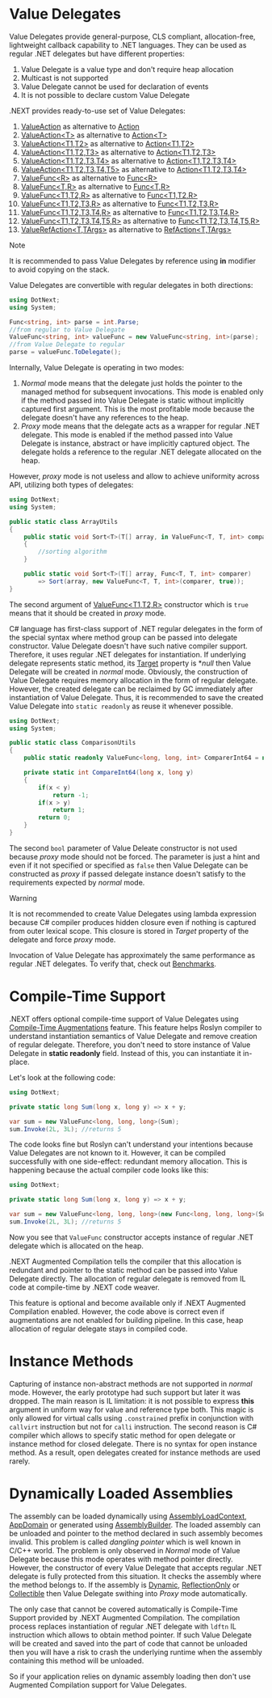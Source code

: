 Value Delegates
====
Value Delegates provide general-purpose, CLS compliant, allocation-free, lightweight callback capability to .NET languages. They can be used as regular .NET delegates but have different properties:
1. Value Delegate is a value type and don't require heap allocation
1. Multicast is not supported
1. Value Delegate cannot be used for declaration of events
1. It is not possible to declare custom Value Delegate

.NEXT provides ready-to-use set of Value Delegates:
1. [ValueAction](../../api/DotNext.ValueAction.yml) as alternative to [Action](https://docs.microsoft.com/en-us/dotnet/api/system.action)
1. [ValueAction&lt;T&gt;](../../api/DotNext.ValueAction-1.yml) as alternative to [Action&lt;T&gt;](https://docs.microsoft.com/en-us/dotnet/api/system.action-1)
1. [ValueAction&lt;T1,T2&gt;](../../api/DotNext.ValueAction-2.yml) as alternative to [Action&lt;T1,T2&gt;](https://docs.microsoft.com/en-us/dotnet/api/system.action-2)
1. [ValueAction&lt;T1,T2,T3&gt;](../../api/DotNext.ValueAction-3.yml) as alternative to [Action&lt;T1,T2,T3&gt;](https://docs.microsoft.com/en-us/dotnet/api/system.action-3)
1. [ValueAction&lt;T1,T2,T3,T4&gt;](../../api/DotNext.ValueAction-4.yml) as alternative to [Action&lt;T1,T2,T3,T4&gt;](https://docs.microsoft.com/en-us/dotnet/api/system.action-4)
1. [ValueAction&lt;T1,T2,T3,T4,T5&gt;](../../api/DotNext.ValueAction-5.yml) as alternative to [Action&lt;T1,T2,T3,T4&gt;](https://docs.microsoft.com/en-us/dotnet/api/system.action-5)
1. [ValueFunc&lt;R&gt;](../../api/DotNext.ValueFunc-1.yml) as alternative to [Func&lt;R&gt;](https://docs.microsoft.com/en-us/dotnet/api/system.func-1)
1. [ValueFunc&lt;T,R&gt;](../../api/DotNext.ValueFunc-2.yml) as alternative to [Func&lt;T,R&gt;](https://docs.microsoft.com/en-us/dotnet/api/system.func-2)
1. [ValueFunc&lt;T1,T2,R&gt;](../../api/DotNext.ValueFunc-3.yml) as alternative to [Func&lt;T1,T2,R&gt;](https://docs.microsoft.com/en-us/dotnet/api/system.func-3)
1. [ValueFunc&lt;T1,T2,T3,R&gt;](../../api/DotNext.ValueFunc-4.yml) as alternative to [Func&lt;T1,T2,T3,R&gt;](https://docs.microsoft.com/en-us/dotnet/api/system.func-4)
1. [ValueFunc&lt;T1,T2,T3,T4,R&gt;](../../api/DotNext.ValueFunc-5.yml) as alternative to [Func&lt;T1,T2,T3,T4,R&gt;](https://docs.microsoft.com/en-us/dotnet/api/system.func-5)
1. [ValueFunc&lt;T1,T2,T3,T4,T5,R&gt;](../../api/DotNext.ValueFunc-6.yml) as alternative to [Func&lt;T1,T2,T3,T4,T5,R&gt;](https://docs.microsoft.com/en-us/dotnet/api/system.func-6)
1. [ValueRefAction&lt;T,TArgs&gt;](../../api/DotNext.ValueRefAction-2.yml) as alternative to [RefAction&lt;T,TArgs&gt;](../../api/DotNext.RefAction-2.yml)

> [!NOTE]
> It is recommended to pass Value Delegates by reference using **in** modifier to avoid copying on the stack. 

Value Delegates are convertible with regular delegates in both directions:
```csharp
using DotNext;
using System;

Func<string, int> parse = int.Parse;
//from regular to Value Delegate
ValueFunc<string, int> valueFunc = new ValueFunc<string, int>(parse);
//from Value Delegate to regular
parse = valueFunc.ToDelegate();
```

Internally, Value Delegate is operating in two modes:
1. _Normal_ mode means that the delegate just holds the pointer to the managed method for subsequent invocations. This mode is enabled only if the method passed into Value Delegate is static without implicitly captured first argument. This is the most profitable mode because the delegate doesn't have any references to the heap.
1. _Proxy_ mode means that the delegate acts as a wrapper for regular .NET delegate. This mode is enabled if the method passed into Value Delegate is instance, abstract or have implicitly captured object. The delegate holds a reference to the regular .NET delegate allocated on the heap.

However, _proxy_ mode is not useless and allow to achieve uniformity across API, utilizing both types of delegates:
```csharp
using DotNext;
using System;

public static class ArrayUtils
{
	public static void Sort<T>(T[] array, in ValueFunc<T, T, int> comparer)
	{
		//sorting algorithm
	}

	public static void Sort<T>(T[] array, Func<T, T, int> comparer)
		=> Sort(array, new ValueFunc<T, T, int>(comparer, true));
}
```
The second argument of [ValueFunc&lt;T1,T2,R&gt;](../../api/DotNext.ValueFunc-3.yml) constructor which is `true` means that it should be created in _proxy_ mode. 

C# language has first-class support of .NET regular delegates in the form of the special syntax where method group can be passed into delegate constructor. Value Delegate doesn't have such native compiler support. Therefore, it uses regular .NET delegates for instantiation. If underlying delegate represents static method, its [Target](https://docs.microsoft.com/en-us/dotnet/api/system.delegate.target) property is **null* then Value Delegate will be created in _normal_ mode. Obviously, the construction of Value Delegate requires memory allocation in the form of regular delegate. However, the created delegate can be reclaimed by GC immediately after instantiation of Value Delegate. Thus, it is recommended to save the created Value Delegate into `static readonly` as reuse it whenever possible.
```csharp
using DotNext;
using System;

public static class ComparisonUtils
{
	public static readonly ValueFunc<long, long, int> ComparerInt64 = new ValueFunc<long, long, int>(CompareInt64);

	private static int CompareInt64(long x, long y)
	{
		if(x < y)
			return -1;
		if(x > y)
			return 1;
		return 0;
	}
}
```

The second `bool` parameter of Value Deleate constructor is not used because _proxy_ mode should not be forced. The parameter is just a hint and even if it not specified or specified as `false` then Value Delegate can be constructed as _proxy_ if passed delegate instance doesn't satisfy to the requirements expected by _normal_ mode.

> [!WARNING]
> It is not recommended to create Value Delegates using lambda expression because C# compiler produces hidden closure even if nothing is captured from outer lexical scope. This closure is stored in _Target_ property of the delegate and force _proxy_ mode.

Invocation of Value Delegate has approximately the same performance as regular .NET delegates. To verify that, check out [Benchmarks](../../benchmarks.md).

# Compile-Time Support
.NEXT offers optional compile-time support of Value Delegates using [Compile-Time Augmentations](../aug.md) feature. This feature helps Roslyn compiler to understand instantiation semantics of Value Delegate and remove creation of regular delegate. Therefore, you don't need to store instance of Value Delegate in **static readonly** field. Instead of this, you can instantiate it in-place.

Let's look at the following code:
```csharp
using DotNext;

private static long Sum(long x, long y) => x + y;

var sum = new ValueFunc<long, long, long>(Sum);
sum.Invoke(2L, 3L);	//returns 5
```

The code looks fine but Roslyn can't understand your intentions because Value Delegates are not known to it. However, it can be compiled successfully with one side-effect: redundant memory allocation. This is happening because the actual compiler code looks like this:
```csharp
using DotNext;

private static long Sum(long x, long y) => x + y;

var sum = new ValueFunc<long, long, long>(new Func<long, long, long>(Sum));
sum.Invoke(2L, 3L);	//returns 5
```
Now you see that `ValueFunc` constructor accepts instance of regular .NET delegate which is allocated on the heap. 

.NEXT Augmented Compilation tells the compiler that this allocation is redundant and pointer to the static method can be passed into Value Delegate directly. The allocation of regular delegate is removed from IL code at compile-time by .NEXT code weaver.

This feature is optional and become available only if .NEXT Augmented Compilation enabled. However, the code above is correct even if augmentations are not enabled for building pipeline. In this case, heap allocation of regular delegate stays in compiled code.

# Instance Methods
Capturing of instance non-abstract methods are not supported in _normal_ mode. However, the early prototype had such support but later it was dropped. The main reason is IL limitation: it is not possible to express **this** argument in uniform way for value and reference type both. This magic is only allowed for virtual calls using `.constrained` prefix in conjunction with `callvirt` instruction but not for `calli` instruction. The second reason is C# compiler which allows to specify static method for open delegate or instance method for closed delegate. There is no syntax for open instance method. As a result, open delegates created for instance methods are used rarely.

# Dynamically Loaded Assemblies
The assembly can be loaded dynamically using [AssemblyLoadContext](https://docs.microsoft.com/en-us/dotnet/api/system.runtime.loader.assemblyloadcontext), [AppDomain](https://docs.microsoft.com/en-us/dotnet/api/system.appdomain) or generated using [AssemblyBuilder](https://docs.microsoft.com/en-us/dotnet/api/system.reflection.emit.assemblybuilder). The loaded assembly can be unloaded and pointer to the method declared in such assembly becomes invalid. This problem is called _dangling pointer_ which is well known in C/C++ world. The problem is only observed in _Normal_ mode of Value Delegate because this mode operates with method pointer directly. However, the constructor of every Value Delegate that accepts regular .NET delegate is fully protected from this situation. It checks the assembly where the method belongs to. If the assembly is [Dynamic](https://docs.microsoft.com/en-us/dotnet/api/system.reflection.assembly.isdynamic), [ReflectionOnly](https://docs.microsoft.com/en-us/dotnet/api/system.reflection.assembly.reflectiononly) or [Collectible](https://docs.microsoft.com/en-us/dotnet/api/system.reflection.assembly.iscollectible) then Value Delegate swithing into _Proxy_ mode automatically.

The only case that cannot be covered automatically is Compile-Time Support provided by .NEXT Augmented Compilation. The compilation process replaces instantiation of regular .NET delegate with `ldftn` IL instruction which allows to obtain method pointer. If such Value Delegate will be created and saved into the part of code that cannot be unloaded then you will have a risk to crash the underlying runtime when the assembly containing this method will be unloaded.

So if your application relies on dynamic assembly loading then don't use Augmented Compilation support for Value Delegates.